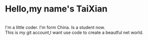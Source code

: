 <h1>Hello,my name's TaiXian</h1>
<br />
I'm a little coder. I'm form China. Is a student now.<br />
This is my git account,I want use code to create a beautful net world.
<!---
FishTaixian/FishTaixian is a ✨ special ✨ repository because its `README.md` (this file) appears on your GitHub profile.
You can click the Preview link to take a look at your changes.
--->
